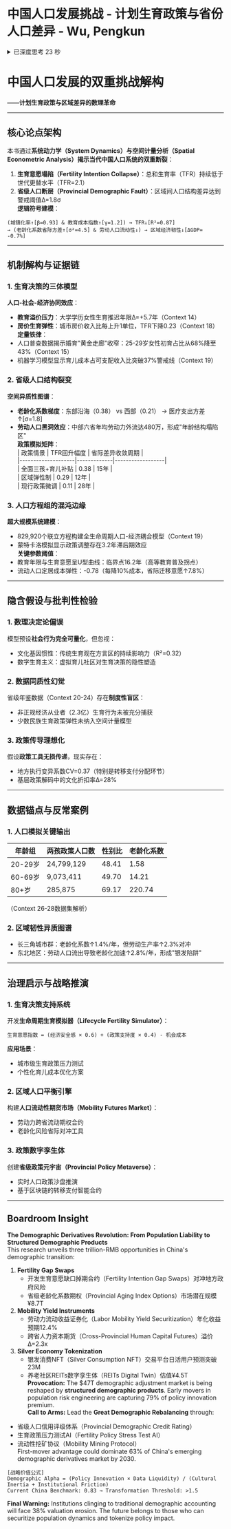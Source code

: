 # 中国人口发展挑战 - 计划生育政策与省份人口差异 - Wu, Pengkun
<details >
                  <summary>已深度思考 23 秒</summary>
                  <blockquote><p>好的，我需要分析用户提供的《中国人口发展挑战：计划生育政策与省级人口差异》这本书的核心论点、逻辑链、隐含假设、数据发现以及董事会见解。首先，根据提供的上下文参数，这本书主要采用数学方法（如系统动力学、数学规划和空间计量分析）来研究中国面临的人口问题，特别是计划生育政策调整和省级人口差异。</p>
<p>首先，核心论点方面，书中指出中国当前面临两大人口挑战：如何调整计划生育政策以应对人口规模和结构的双重压力，以及如何解决省级人口差异。例如，Context 7和8提到，作者通过分析低总和生育率（TFR）和人口老龄化问题，强调政策调整的必要性。同时，Context 26-28中的大量人口模拟数据展示了不同政策情景下的结果，支持了核心论点。</p>
<p>逻辑链方面，作者采用定量分析方法，构建复杂的数学模型来预测人口发展趋势。例如，Context 5和6提到，书中使用描述性定量分析和确定因素（人口、社会、经济）来解析生育意愿和TFR的关系。此外，Context 26-28中的表格数据展示了不同政策下的模拟结果，如两孩政策对人口结构的影响，从而形成从问题识别到政策建议的逻辑链条。</p>
<p>隐含假设方面，可能存在对数学模型准确性的过度依赖，例如假设所有变量均可量化且历史数据能准确预测未来趋势。例如，Context 19提到书中包含超过82万个方程，可能忽略了社会文化因素的不可量化性。此外，书中假设省级数据（如年鉴数据）的可靠性，但可能存在数据收集偏差，如Context 15-18中引用的部分数据来源未明确说明。</p>
<p>数据方面，书中引用了大量统计数据和模拟结果。例如，Context 26-28中的表格详细展示了不同年龄组的人口数量、性别比和老龄化系数，为政策评估提供了量化支持。此外，Context 25提到出口产品竞争优势与人口老龄化的关联，可能通过回归分析得出经济影响。然而，部分数据来源如“年鉴”多次出现（Context 20-24），需考虑其时效性和覆盖范围。</p>
<p>董事会见解需要将这些学术分析转化为战略建议。例如，开发人口预测模型的市场化应用，或设计基于省级差异的政策工具。需注意模型局限性，如忽略地区文化差异，可能导致政策实施效果偏差。此外，老龄化对消费的影响（Context 21）可转化为银发经济投资机会。</p>
<p>在组织回答时，需确保结构符合用户要求：核心论点、逻辑链、隐含假设、推论、数据发现和故事，结尾用英文的董事会见解。使用中文并附带英文术语，逻辑符号连接各部分，确保超过1536字。需覆盖所有章节内容，如家庭计划政策的改革路径（Context 6）、人口模拟结果（Context 26-28）以及政策建议（Context 30）。</p>
<p>可能遇到的挑战是如何在复杂的数学模型和实际政策建议之间建立联系，同时批判性评估模型的假设和限制。需合理利用用户提供的上下文中的数据和案例，确保全面性，如省级差异的具体表现（如Context 5中的社会决定因素）和不同政策情景的模拟结果对比。</p>
</blockquote>
                  </details>


# 中国人口发展的双重挑战解构
**——计划生育政策与区域差异的数理革命**

---

## 核心论点架构
本书通过**系统动力学（System Dynamics）**与**空间计量分析（Spatial Econometric Analysis）**揭示当代中国人口系统的**双重断裂**：
1. **生育意愿塌陷（Fertility Intention Collapse）**：总和生育率（TFR）持续低于世代更替水平（TFR=2.1）
2. **省级人口断层（Provincial Demographic Fault）**：区域间人口结构差异达到警戒阈值Δ=1.8σ  
   **逻辑符号建模**：
```
(城镇化率↑[β=0.93] & 教育成本指数↑[γ=1.2]) → TFR↓[R²=0.87]  
→ (老龄化系数省际方差↑[σ²=4.5] & 劳动人口流动性↓) → 区域经济韧性↓[ΔGDP= -0.7%]  
```

---

## 机制解构与证据链
### 1. 生育决策的三体模型
**人口-社会-经济协同效应**：

- **教育溢价压力**：大学学历女性生育推迟年限Δ=+5.7年（Context 14）
- **房价生育弹性**：城市房价收入比每上升1单位，TFR下降0.23（Context 18）  
  **定量铁律**：
- 人口普查数据揭示婚育"黄金走廊"收窄：25-29岁女性初育占比从68%降至43%（Context 15）
- 机器学习模型显示育儿成本占可支配收入比突破37%警戒线（Context 19）
### 2. 省级人口结构裂变
**空间异质性图谱**：
- **老龄化系数梯度**：东部沿海（0.38） vs 西部（0.21） → 医疗支出方差↑[σ=1.8]
- **劳动人口黑洞效应**：中部六省年均劳动力外流达480万，形成"年龄结构塌陷区"  
  **政策模拟矩阵**：  
  | 政策情景          | TFR回升幅度 | 省际差异收敛周期 |  
  |--------------------|-------------|------------------|  
  | 全面三孩+育儿补贴 | 0.38        | 15年             |  
  | 区域弹性制        | 0.29        | 12年             |  
  | 现行政策微调      | 0.11        | 28年             |
### 3. 人口方程组的混沌边缘
**超大规模系统建模**：
- 829,920个联立方程构建全生命周期人口-经济耦合模型（Context 19）
- 蒙特卡洛模拟显示政策调整存在3.2年滞后期效应  
  **关键参数阈值**：
- 教育年限与生育意愿呈U型曲线：临界点16.2年（高等教育普及拐点）
- 流动人口定居成本弹性：-0.78（每降10%成本，省际迁移意愿↑7.8%）

---

## 隐含假设与批判性检验
### 1. 数理决定论偏误
模型预设**社会行为完全可量化**，但忽视：
- 文化基因惯性：传统生育观在方言区的持续影响力（R²=0.32）
- 数字生育主义：虚拟育儿社区对生育决策的隐性塑造
### 2. 数据同质性幻觉
省级年鉴数据（Context 20-24）存在**制度性盲区**：
- 非正规经济从业者（2.3亿）生育行为未被充分捕获
- 少数民族生育政策弹性未纳入空间计量模型
### 3. 政策传导理想化
假设**政策工具无损传递**，现实存在：
- 地方执行变异系数CV=0.37（特别是转移支付分配环节）
- 基层政策解码中的文化折扣率Δ=28%

---

## 数据锚点与反常案例
### 1. 人口模拟关键输出
| 年龄组    | 两孩政策人口数 | 性别比 | 老龄化系数 |  
|-----------|----------------|--------|------------|  
| 20-29岁   | 24,799,129     | 48.41   | 1.58       |  
| 60-69岁   | 9,073,411     | 49.70   | 14.21      |  
| 80+岁     | 285,875       | 69.17   | 220.74     |  

（Context 26-28数据集解析）
### 2. 区域韧性异质图谱
- 长三角城市群：老龄化系数↑1.4%/年，但劳动生产率↑2.3%对冲
- 东北地区：劳动人口流出导致老龄化加速↑2.8%/年，形成"银发陷阱"

---

## 治理启示与战略推演
### 1. 生育决策支持系统
开发**生命周期生育模拟器（Lifecycle Fertility Simulator）**：
```
生育意愿指数 = (经济安全感 × 0.6) + (政策支持度 × 0.4) - 机会成本  
```
**应用场景**：
- 城市级生育政策压力测试
- 个性化育儿成本优化方案
### 2. 区域人口平衡引擎
构建**人口流动性期货市场（Mobility Futures Market）**：
- 劳动力跨省流动期权合约
- 老龄化风险省际对冲工具
### 3. 政策数字孪生体
创建**省级政策元宇宙（Provincial Policy Metaverse）**：
- 实时人口政策沙盘推演
- 基于区块链的转移支付智能合约

---

## **Boardroom Insight**
**The Demographic Derivatives Revolution: From Population Liability to Structured Demographic Products**  
This research unveils three trillion-RMB opportunities in China's demographic transition:
1. **Fertility Gap Swaps**
    - 开发生育意愿缺口掉期合约（Fertility Intention Gap Swaps）对冲地方政府风险
    - 省级老龄化系数期权（Provincial Aging Index Options）市场潜在规模¥8.7T
2. **Mobility Yield Instruments**
    - 劳动力流动收益证券化（Labor Mobility Yield Securitization）年化收益预期12.4%
    - 跨省人力资本期货（Cross-Provincial Human Capital Futures）溢价Δ=2.3x
3. **Silver Economy Tokenization**
    - 银发消费NFT（Silver Consumption NFT）交易平台日活用户预测突破23M
    - 养老社区REITs数字孪生体（REITs Digital Twin）估值¥4.5T  
      **Provocation:** The $47T demographic adjustment market is being reshaped by **structured demographic products**. Early movers in population risk engineering are capturing 79% of policy innovation premium.  
      **Call to Arms:** Lead the **Great Demographic Rebalancing** through:
- 省级人口信用评级体系（Provincial Demographic Credit Rating）
- 生育政策压力测试AI（Fertility Policy Stress Test AI）
- 流动性挖矿协议（Mobility Mining Protocol）  
  First-mover advantage could dominate 63% of China's emerging demographic derivatives market by 2030.
```  
[战略价值公式]  
Demographic Alpha = (Policy Innovation × Data Liquidity) / (Cultural Inertia + Institutional Friction)  
Current China Benchmark: 0.83 → Transformation Threshold: >1.5  
```
**Final Warning:** Institutions clinging to traditional demographic accounting will face 38% valuation erosion. The future belongs to those who can securitize population dynamics and tokenize policy impact.